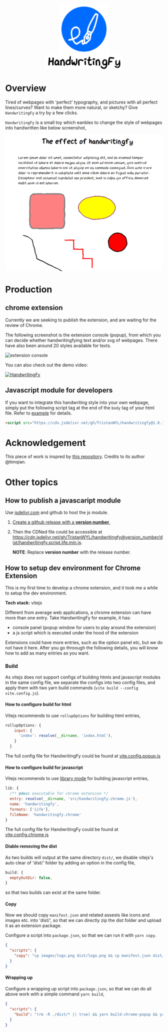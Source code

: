 <div align="center">
  <img src="./images/logo.png" style="width: 160px;"><br>
  <img src="./images/handwritingfy.png" style="width: 250px;">
</div>

# Overview

Tired of webpages with 'perfect' typography, and pictures with all perfect lines/curves? Want to make them more natural, or sketchy? Give `HandwritingFy` a try by a few clicks.

`HandwritingFy` is a small toy which eanbles to change the style of webpages into handwritten like below screenshot,

![xx](images/demo.png)

<!-- # How

```bash
# install dependencies
yarn install

# dev for the popup of chrome extension
yarn dev

# Build all
yarn build
``` -->

# Production

## chrome extension

<!-- Currently this tool has been published as a chrome extension, and you can install it at [chrome web store](https://chrome.google.com/webstore/category/extensions/TODO:....?hl=en-US). -->

Currently we are seeking to publish the extension, and are waiting for the review of Chrome.

The following screenshot is the extension console (popup), from which you can decide whether handwritingfying text and/or svg of webpages. There have also been around 20 styles available for texts.

<img src="images/popup.png" width="300px" alt="extension console"/>

You can also check out the demo video:

[![HandwritingFy](https://img.youtube.com/vi/YSWdXLHIoOA/0.jpg)](https://www.youtube.com/watch?v=YSWdXLHIoOA)

## Javascript module for developers

If you want to integrate this handwriting style into your own webpage, simply put the following script tag at the end of the `body` tag of your html file. Refer to [example](example/example.html) for details.

```html
<script src="https://cdn.jsdelivr.net/gh/TristanWYL/handwritingfy@1.0.1/dist/handwritingfy.script.iife.min.js"></script>
```

# Acknowledgement

This piece of work is inspred by [this repository](https://github.com/timqian/chart.xkcd). Credits to its author @timqian.

# Other topics

## How to publish a javascaript module

Use [jsdelivr.com](https://www.jsdelivr.com/?docs=gh) and github to host the js module.

1. [Create a github release with a **version number**](https://docs.github.com/en/repositories/releasing-projects-on-github/managing-releases-in-a-repository#creating-a-release),
2. Then the CDNed file could be accessible at https://cdn.jsdelivr.net/gh/TristanWYL/handwritingfy@version_number/dist/handwritingfy.script.iife.min.js.

   **NOTE**: Replace **version number** with the release number.

## How to setup dev environment for Chrome Extension

This is my first time to develop a chrome extension, and it took me a while to setup the dev environment.

**Tech stack:** vitejs

Different from average web applications, a chrome extension can have more than one entry. Take HandwritingFy for example, it has:

- console panel (popup window for users to play around the extension)
- a js script which is executed under the hood of the extension

Extensions could have more entries, such as the option panel etc, but we do not have it here. After you go throough the following details, you will know how to add as many entries as you want.

<!-- ### Dev -->

### Build

As vitejs does not support configs of building htmls and javascript modules in the same config file, we separate the configs into two config files, and apply them with two yarn build commands (`vite build --config vite.config.js`).

#### How to configure build for html

Vitejs recommends to use `rollupOptions` for building html entries,

```js
rollupOptions: {
    input: {
      'index': resolve(__dirname, 'index.html'),
    }
  }
```

The full config file for HandwritingFy could be found at [vite.config.popup.js](vite.config.popup.js)

#### How to configure build for javascript

Vitejs recommends to use [library mode](https://vitejs.dev/guide/build.html#library-mode) for building javascript entries,

```js
lib: {
  /** @desc executable for chrome extension */
  entry: resolve(__dirname, 'src/handwritingfy.chrome.js'),
  name: 'handwritingfy',
  formats: ['iife'],
  fileName: 'handwritingfy.chrome'
}
```

The full config file for HandwritingFy could be found at [vite.config.chrome.js](vite.config.chrome.js)

#### Diable removing the dist

As two builds will output at the same directory `dist/`, we disable vitejs's auto clear of 'dist/' folder by adding an option in the config file,

```js
build: {
  emptyOutDir: false,
}
```

so that two builds can exist at the same folder.

#### Copy

Now we should copy `manifest.json` and related assests like icons and images etc. into 'dist/', so that we can directly zip the dist folder and upload it as an extension package.

Configure a script into `package.json`, so that we can run it with `yarn copy`.

```json
{
  "scripts": {
    "copy": "cp images/logo.png dist/logo.png && cp manifest.json dist/manifest.json"
  }
}
```

#### Wrapping up

Configure a wrapping up script into `package.json`, so that we can do all above work with a simple command `yarn build`,

```json
{
  "scripts": {
    "build": "(rm -R ./dist/* || true) && yarn build-chrome-popup && yarn build-chrome-exec && yarn build-script && yarn copy"
  }
}
```
